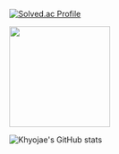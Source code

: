 
[![Solved.ac Profile](http://mazassumnida.wtf/api/v2/generate_badge?boj=gywo1l)](https://solved.ac/gywo1l/)

<a href="https://github.com/Khyojae"><img align="center" style="height:180px" src="https://github-readme-stats.vercel.app/api/top-langs/?username=imysh578&layout=compact&theme=nord&hide_border=true" /></a> 

![Khyojae's GitHub stats](https://github-readme-stats.vercel.app/api?username=Khyojae&show_icons=true&theme=radical)


